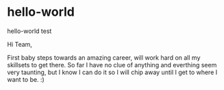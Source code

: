 # hello-world
hello-world test

Hi Team,

First baby steps towards an amazing career, will work hard on all my skillsets to get there.
So far I have no clue of anything and everthing seem very taunting, but I know I can do it so I will chip away until I get to where I want to be. :)
